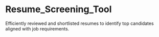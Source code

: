 # Resume_Screening_Tool
Efficiently reviewed and shortlisted resumes to identify top candidates aligned with job requirements.

